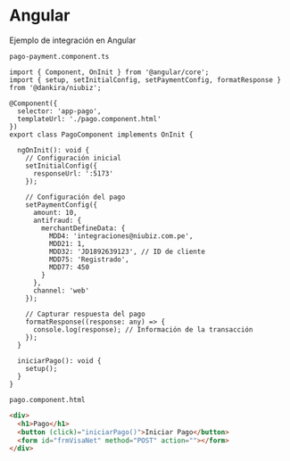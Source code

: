 # Angular

Ejemplo de integración en Angular

```pago-payment.component.ts```

```ts{33}
import { Component, OnInit } from '@angular/core';
import { setup, setInitialConfig, setPaymentConfig, formatResponse } from '@dankira/niubiz';

@Component({
  selector: 'app-pago',
  templateUrl: './pago.component.html'
})
export class PagoComponent implements OnInit {

  ngOnInit(): void {
    // Configuración inicial
    setInitialConfig({
      responseUrl: ':5173'
    });

    // Configuración del pago
    setPaymentConfig({
      amount: 10,
      antifraud: {
        merchantDefineData: {
          MDD4: 'integraciones@niubiz.com.pe',
          MDD21: 1,
          MDD32: 'JD1892639123', // ID de cliente
          MDD75: 'Registrado',
          MDD77: 450
        }
      },
      channel: 'web'
    });

    // Capturar respuesta del pago
    formatResponse((response: any) => {
      console.log(response); // Información de la transacción
    });
  }

  iniciarPago(): void {
    setup();
  }
}
```

```pago.component.html```

```html
<div>
  <h1>Pago</h1>
  <button (click)="iniciarPago()">Iniciar Pago</button>
  <form id="frmVisaNet" method="POST" action=""></form>
</div>
```